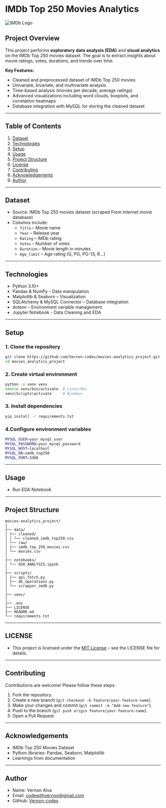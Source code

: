 # IMDb Top 250 Movies Analytics

![IMDb Logo](https://upload.wikimedia.org/wikipedia/commons/6/69/IMDB_Logo_2016.svg)

## Project Overview
This project performs **exploratory data analysis (EDA)** and **visual analytics** on the IMDb Top 250 movies dataset. The goal is to extract insights about movie ratings, votes, durations, and trends over time.  

**Key Features:**  
- Cleaned and preprocessed dataset of IMDb Top 250 movies  
- Univariate, bivariate, and multivariate analysis  
- Time-based analysis (movies per decade, average ratings)  
- Advanced visualizations including word clouds, boxplots, and correlation heatmaps  
- Database integration with MySQL for storing the cleaned dataset  

---

## Table of Contents
1. [Dataset](#dataset)  
2. [Technologies](#technologies)  
3. [Setup](#setup)  
4. [Usage](#usage)   
5. [Project Structure](#project-structure)  
6. [License](#license)
7. [Contributing](#Contributing)
8. [Acknowledgements](#Acknowledgements)
9. [Author](#Author)

---

## Dataset
- Source: IMDb Top 250 movies dataset (scraped From Internet movie database)  
- Columns include:  
  - `Title` – Movie name  
  - `Year` – Release year  
  - `Rating` – IMDb rating  
  - `Votes` – Number of votes  
  - `Duration` – Movie length in minutes   
  - `Age_limit` – Age rating (G, PG, PG-13, R…)  

---

## Technologies
- Python 3.10+  
- Pandas & NumPy – Data manipulation  
- Matplotlib & Seaborn – Visualization  
- SQLAlchemy & MySQL Connector – Database integration  
- dotenv – Environment variable management
- Jupyter Notebook - Data Cleaning and EDA

---

## Setup

### 1. Clone the repository
```bash
git clone https://github.com/Vernon-codes/movies-analytics_project.git
cd movies_analytics_project
```
### 2. Create virtual environment
```bash
python -m venv venv
source venv/bin/activate  # Linux/Mac
venv\Scripts\activate     # Windows
```
### 3. Install dependencies
```bash
pip install -r requirements.txt
```
### 4.Configure environment variables
```bash
MYSQL_USER=your_mysql_user
MYSQL_PASSWORD=your_mysql_password
MYSQL_HOST=localhost
MYSQL_DB=imdb_top250
MYSQL_PORT=3306
```
---
## Usage
- Run EDA Notebook
---

## Project Structure
```
movies-analytics_project/
│
├── data/
│ ├── cleaned/
│ │ └── cleaned_imdb_top250.csv
│ └── raw/
│ ├── imdb_top_250_movies.csv
│ └── movies.csv
│
├── notebooks/
│ └── EDA_ANALYSIS.ipynb
│
├── scripts/
│ ├── api_fetch.py
│ ├── db_operations.py
│ └── scrapper_imdb.py
│
├── venv/
│
├── .env
├── LICENSE
├── README.md
└── requirements.txt
```
---

## LICENSE
- This project is licensed under the [MIT License](https://github.com/Vernon-codes/movies-analytics_project/blob/main/LICENSE) – see the LICENSE file for details.
---

## Contributing
Contributions are welcome! Please follow these steps:
1. Fork the repository.
2. Create a new branch (`git checkout -b feature/your-feature-name`).
3. Make your changes and commit (`git commit -m "Add new feature"`).
4. Push to the branch (`git push origin feature/your-feature-name`).
5. Open a Pull Request.
---

## Acknowledgements
- IMDb Top 250 Movies Dataset
- Python libraries: Pandas, Seaborn, Matplotlib
- Learnings from documentation
---

## Author
- Name: Vernon Alva
- Email: codewithvernon@gmail.com
- GitHub: [Vernon-codes](https://github.com/Vernon-codes)




